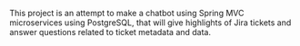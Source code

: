 This project is an attempt to make a chatbot using Spring MVC microservices using PostgreSQL, that will give highlights of Jira tickets and answer questions related to ticket metadata and data. 
